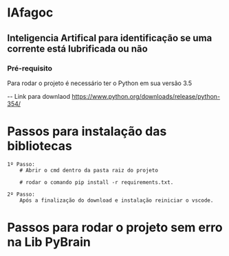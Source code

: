 # IAfagoc
## Inteligencia Artifical para identificação se uma corrente está lubrificada ou não

### Pré-requisito 

Para rodar o projeto é necessário ter o Python em sua versão 3.5

-- Link para downlaod
https://www.python.org/downloads/release/python-354/

# Passos para instalação das bibliotecas

    1º Passo:
        # Abrir o cmd dentro da pasta raiz do projeto 
        
        # rodar o comando pip install -r requirements.txt.

    2º Passo:
        Após a finalização do download e instalação reiniciar o vscode.

# Passos para rodar o projeto sem erro na Lib PyBrain

